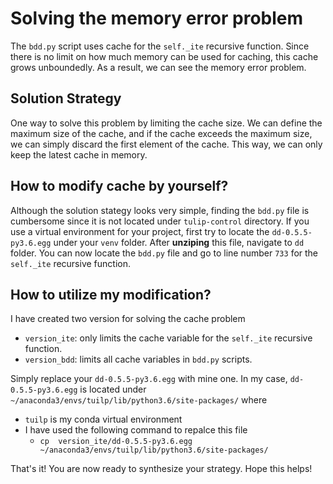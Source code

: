 # Solving the memory error problem
The ``bdd.py`` script uses cache for the ``self._ite`` recursive function. 
Since there is no limit on how much memory can be used for caching, this cache grows unboundedly. As a result, we can see the memory error problem. 

## Solution Strategy 
One way to solve this problem by limiting the cache size. We can define the maximum size of the cache, and if the cache exceeds the maximum size, we can simply discard the first element of the cache. This way, we can only keep the latest cache in memory.

## How to modify cache by yourself?
Although the solution stategy looks very simple, finding the ``bdd.py`` file is cumbersome since it is not located under ``tulip-control`` directory. If you use a virtual environment for your project, first try to locate the ``dd-0.5.5-py3.6.egg`` under your ``venv`` folder. After __unziping__ this file, navigate to ``dd`` folder. You can now locate the ``bdd.py`` file and go to line number ``733`` for the ``self._ite`` recursive function.

## How to utilize  my modification?
I have created two version for solving the cache problem
* ```version_ite```: only limits the cache variable for  the ``self._ite`` recursive function. 
* ```version_bdd```: limits all cache variables in ``bdd.py`` scripts. 
  
Simply replace your ``dd-0.5.5-py3.6.egg`` with mine one. In my case, ``dd-0.5.5-py3.6.egg`` is located under ``~/anaconda3/envs/tuilp/lib/python3.6/site-packages/`` where 
* ``tuilp`` is my conda virtual environment
* I have used the following command to repalce this file
  * ``` cp  version_ite/dd-0.5.5-py3.6.egg ~/anaconda3/envs/tuilp/lib/python3.6/site-packages/ ```


That's it! You are now ready to synthesize your strategy. 
Hope this helps!
